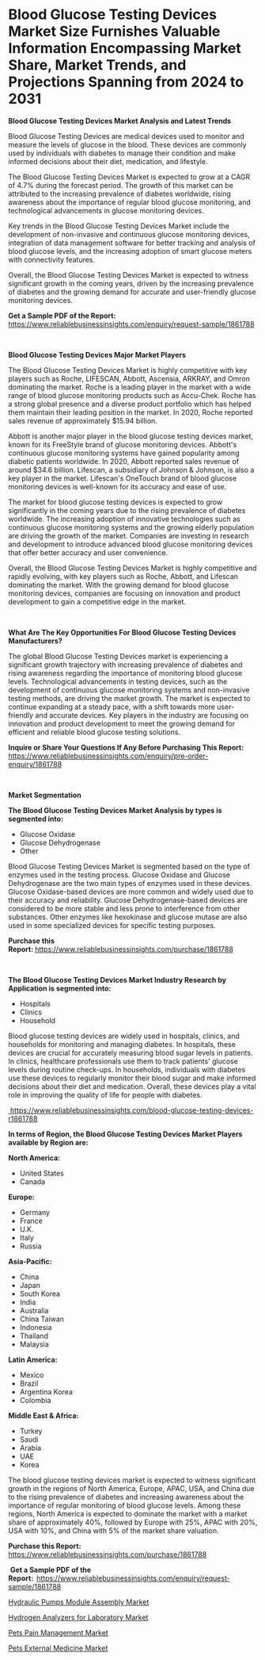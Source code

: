 <p><h1>Blood Glucose Testing Devices Market Size Furnishes Valuable Information Encompassing Market Share, Market Trends, and Projections Spanning from 2024 to 2031</h1></p><p><strong>Blood Glucose Testing Devices Market Analysis and Latest Trends</strong></p>
<p><p>Blood Glucose Testing Devices are medical devices used to monitor and measure the levels of glucose in the blood. These devices are commonly used by individuals with diabetes to manage their condition and make informed decisions about their diet, medication, and lifestyle.</p><p>The Blood Glucose Testing Devices Market is expected to grow at a CAGR of 4.7% during the forecast period. The growth of this market can be attributed to the increasing prevalence of diabetes worldwide, rising awareness about the importance of regular blood glucose monitoring, and technological advancements in glucose monitoring devices.</p><p>Key trends in the Blood Glucose Testing Devices Market include the development of non-invasive and continuous glucose monitoring devices, integration of data management software for better tracking and analysis of blood glucose levels, and the increasing adoption of smart glucose meters with connectivity features.</p><p>Overall, the Blood Glucose Testing Devices Market is expected to witness significant growth in the coming years, driven by the increasing prevalence of diabetes and the growing demand for accurate and user-friendly glucose monitoring devices.</p></p>
<p><strong>Get a Sample PDF of the Report:&nbsp;</strong> <a href="https://www.reliablebusinessinsights.com/enquiry/request-sample/1861788">https://www.reliablebusinessinsights.com/enquiry/request-sample/1861788</a></p>
<p>&nbsp;</p>
<p><strong>Blood Glucose Testing Devices Major Market Players</strong></p>
<p><p>The Blood Glucose Testing Devices Market is highly competitive with key players such as Roche, LIFESCAN, Abbott, Ascensia, ARKRAY, and Omron dominating the market. Roche is a leading player in the market with a wide range of blood glucose monitoring products such as Accu-Chek.  Roche has a strong global presence and a diverse product portfolio which has helped them maintain their leading position in the market. In 2020, Roche reported sales revenue of approximately $15.94 billion.</p><p>Abbott is another major player in the blood glucose testing devices market, known for its FreeStyle brand of glucose monitoring devices. Abbott's continuous glucose monitoring systems have gained popularity among diabetic patients worldwide. In 2020, Abbott reported sales revenue of around $34.6 billion. Lifescan, a subsidiary of Johnson & Johnson, is also a key player in the market. Lifescan's OneTouch brand of blood glucose monitoring devices is well-known for its accuracy and ease of use.</p><p>The market for blood glucose testing devices is expected to grow significantly in the coming years due to the rising prevalence of diabetes worldwide. The increasing adoption of innovative technologies such as continuous glucose monitoring systems and the growing elderly population are driving the growth of the market. Companies are investing in research and development to introduce advanced blood glucose monitoring devices that offer better accuracy and user convenience.</p><p>Overall, the Blood Glucose Testing Devices Market is highly competitive and rapidly evolving, with key players such as Roche, Abbott, and Lifescan dominating the market. With the growing demand for blood glucose monitoring devices, companies are focusing on innovation and product development to gain a competitive edge in the market.</p></p>
<p>&nbsp;</p>
<p><strong>What Are The Key Opportunities For Blood Glucose Testing Devices Manufacturers?</strong></p>
<p><p>The global Blood Glucose Testing Devices market is experiencing a significant growth trajectory with increasing prevalence of diabetes and rising awareness regarding the importance of monitoring blood glucose levels. Technological advancements in testing devices, such as the development of continuous glucose monitoring systems and non-invasive testing methods, are driving the market growth. The market is expected to continue expanding at a steady pace, with a shift towards more user-friendly and accurate devices. Key players in the industry are focusing on innovation and product development to meet the growing demand for efficient and reliable blood glucose testing solutions.</p></p>
<p><strong>Inquire or Share Your Questions If Any Before Purchasing This Report:</strong> <a href="https://www.reliablebusinessinsights.com/enquiry/pre-order-enquiry/1861788">https://www.reliablebusinessinsights.com/enquiry/pre-order-enquiry/1861788</a></p>
<p>&nbsp;</p>
<p><strong>Market Segmentation</strong></p>
<p><strong>The Blood Glucose Testing Devices Market Analysis by types is segmented into:</strong></p>
<p><ul><li>Glucose Oxidase</li><li>Glucose Dehydrogenase</li><li>Other</li></ul></p>
<p><p>Blood Glucose Testing Devices Market is segmented based on the type of enzymes used in the testing process. Glucose Oxidase and Glucose Dehydrogenase are the two main types of enzymes used in these devices. Glucose Oxidase-based devices are more common and widely used due to their accuracy and reliability. Glucose Dehydrogenase-based devices are considered to be more stable and less prone to interference from other substances. Other enzymes like hexokinase and glucose mutase are also used in some specialized devices for specific testing purposes.</p></p>
<p><strong>Purchase this Report:&nbsp;</strong><a href="https://www.reliablebusinessinsights.com/purchase/1861788">https://www.reliablebusinessinsights.com/purchase/1861788</a></p>
<p>&nbsp;</p>
<p><strong>The Blood Glucose Testing Devices Market Industry Research by Application is segmented into:</strong></p>
<p><ul><li>Hospitals</li><li>Clinics</li><li>Household</li></ul></p>
<p><p>Blood glucose testing devices are widely used in hospitals, clinics, and households for monitoring and managing diabetes. In hospitals, these devices are crucial for accurately measuring blood sugar levels in patients. In clinics, healthcare professionals use them to track patients' glucose levels during routine check-ups. In households, individuals with diabetes use these devices to regularly monitor their blood sugar and make informed decisions about their diet and medication. Overall, these devices play a vital role in improving the quality of life for people with diabetes.</p></p>
<p><a href="https://www.reliablebusinessinsights.com/blood-glucose-testing-devices-r1861788">&nbsp;https://www.reliablebusinessinsights.com/blood-glucose-testing-devices-r1861788</a></p>
<p><strong>In terms of Region, the Blood Glucose Testing Devices Market Players available by Region are:</strong></p>
<p>
    <p> <strong> North America: </strong>
        <ul>
            <li>United States</li>
            <li>Canada</li>
        </ul>
        </p> 
    <p> <strong> Europe: </strong>
        <ul>
            <li>Germany</li>
            <li>France</li>
            <li>U.K.</li>
            <li>Italy</li>
            <li>Russia</li>
        </ul>
        </p> 
    <p> <strong> Asia-Pacific: </strong>
        <ul>
            <li>China</li>
            <li>Japan</li>
            <li>South Korea</li>
            <li>India</li>
            <li>Australia</li>
            <li>China Taiwan</li>
            <li>Indonesia</li>
            <li>Thailand</li>
            <li>Malaysia</li>
        </ul>
        </p> 
    <p> <strong> Latin America: </strong>
        <ul>
            <li>Mexico</li>
            <li>Brazil</li>
            <li>Argentina Korea</li>
            <li>Colombia</li>
        </ul>
        </p> 
    <p> <strong> Middle East & Africa: </strong>
        <ul>
            <li>Turkey</li>
            <li>Saudi</li>
            <li>Arabia</li>
            <li>UAE</li>
            <li>Korea</li>
        </ul>
    </p>
    </p>
<p><p>The blood glucose testing devices market is expected to witness significant growth in the regions of North America, Europe, APAC, USA, and China due to the rising prevalence of diabetes and increasing awareness about the importance of regular monitoring of blood glucose levels. Among these regions, North America is expected to dominate the market with a market share of approximately 40%, followed by Europe with 25%, APAC with 20%, USA with 10%, and China with 5% of the market share valuation.</p></p>
<p><strong>Purchase this Report: </strong><a href="https://www.reliablebusinessinsights.com/purchase/1861788">https://www.reliablebusinessinsights.com/purchase/1861788</a></p>
<p>&nbsp;<strong>Get a Sample PDF of the Report:&nbsp;&nbsp;</strong><a href="https://www.reliablebusinessinsights.com/enquiry/request-sample/1861788">https://www.reliablebusinessinsights.com/enquiry/request-sample/1861788</a></p>
<p><strong></strong></p>
<p><p><a href="https://github.com/alexcrou8/Market-Research-Report-List-1/blob/main/hydraulic-pumps-module-assembly-market.md">Hydraulic Pumps Module Assembly Market</a></p><p><a href="https://github.com/Krdamani25/Market-Research-Report-List-1/blob/main/hydrogen-analyzers-for-laboratory-market.md">Hydrogen Analyzers for Laboratory Market</a></p><p><a href="https://www.linkedin.com/pulse/in-depth-analysis-global-pets-pain-management-market-scope-its-gveje">Pets Pain Management Market</a></p><p><a href="https://www.linkedin.com/pulse/deep-dive-pets-external-medicine-market-itstrends-segmentation-x2qwe">Pets External Medicine Market</a></p></p>